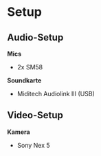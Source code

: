 # Setup

## Audio-Setup

**Mics**
- 2x SM58

**Soundkarte**
- Miditech Audiolink III (USB)


## Video-Setup

**Kamera**
- Sony Nex 5
